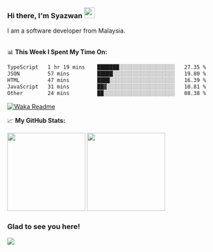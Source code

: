 ### Hi there, I'm Syazwan <img src="https://media.giphy.com/media/hvRJCLFzcasrR4ia7z/giphy.gif" width="25px">
I am a software developer from Malaysia.
<br/><br/>

📊 **This Week I Spent My Time On:**
<!--START_SECTION:waka-->

```txt
TypeScript   1 hr 19 mins    ███████░░░░░░░░░░░░░░░░░░   27.35 %
JSON         57 mins         █████░░░░░░░░░░░░░░░░░░░░   19.80 %
HTML         47 mins         ████░░░░░░░░░░░░░░░░░░░░░   16.39 %
JavaScript   31 mins         ██▓░░░░░░░░░░░░░░░░░░░░░░   10.81 %
Other        24 mins         ██░░░░░░░░░░░░░░░░░░░░░░░   08.38 %
```

<!--END_SECTION:waka-->
[![Waka Readme](https://github.com/syazwanz/syazwanz/actions/workflows/wakatime.yml/badge.svg)](https://github.com/syazwanz/syazwanz/actions/workflows/wakatime.yml)

📈 **My GitHub Stats:**

<p>
  <img height="180em" src="https://github-readme-stats.vercel.app/api?username=syazwanz&show_icons=true&hide_border=false&&count_private=true&include_all_commits=true" />
  <img height="180em" src="https://github-readme-stats.vercel.app/api/top-langs/?username=syazwanz&exclude_repo=KNN-Image-Classification&show_icons=true&hide_border=false&layout=compact&langs_count=8"/>
</p>

### Glad to see you here!
![](https://visitor-badge.glitch.me/badge?page_id=syazwanz.syazwanz)
